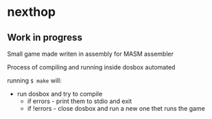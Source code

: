 # nexthop
## Work in progress

Small game made writen in assembly for MASM assembler

Process of compiling and running inside dosbox automated

running `$ make` will:
- run dosbox and try to compile
    - if  errors - print them to stdio and exit
    - if !errors - close dosbox and run a new one thet runs the game
